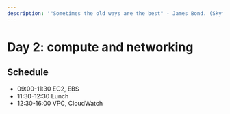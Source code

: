 ```yaml
---
description: '"Sometimes the old ways are the best" - James Bond. (Skyfall)'
---
```


# Day 2: compute and networking

## Schedule

* 09:00-11:30 EC2, EBS
* 11:30-12:30 Lunch
* 12:30-16:00 VPC, CloudWatch

